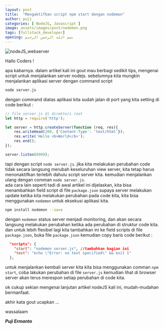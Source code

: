 ```yaml
---
layout: post
title:  "Mengaktifkan script npm start dengan nodemon"
author: puji
categories: [ NodeJS, Javascript ]
image: assets/images/post/nodemon.png
tags: [fullstack_developer]
opening: بسم الله الرحمن الرحيم
---  
```


![nodeJS_webserver]({{site.url}}/assets/images/post/nodejs-part2.png)  

Hallo Coders !  

apa kabarnya. dalam artikel kali ini gout mau berbagi sedikit tips, mengenai script untuk menjalankan server nodejs. sebelumnya kita mungkin menjalankan aplikasi server dengan command script  
```bash
node server.js
````  
dengan command diatas aplikasi kita sudah jalan di port yang kita setting di code berikut :  

```javascript
// file server.js di direktori root
let http = require('http');

let server = http.createServer(function (req, res){
	res.writeHead(200, {'Content-Type': 'text/html'});
	res.write('Hello <b>World</b>');
	res.end();
});

server.listen(8999);
```  
tapi dengan script ```node server.js```. jika kita melakukan perubahan code tidak secara langsung merubah keseluruhan view server, kita tetap harus menonaktifkan terlebih dahulu script server kita. kemudian menjalankan ulang dengan comman ```node server.js```.  
ada cara lain seperti tadi di awal artikel ini dijelaskan, kita bisa menambahkan field script di file ```package.json``` supaya server melakukan update ketika kita melakukan perubahan pada code kita, kita bisa menggunakan ```nodemon``` untuk eksekusi aplikasi kita. 

```bash
npm install nodemon --save
```  
dengan ```nodemon``` status server menjadi monitoring, dan akan secara langsung melakukan perubahan ketika ada perubahan di struktur code kita.  
dan untuk lebih flexibel lagi kita tambahkan ini ke field scripts di file ```package.json```, buka file ```package.json``` kemudian copy baris code berikut :  

```json
  "scripts": {
    "start": "nodemon server.js", //tambahkan bagian ini
    "test": "echo \"Error: no test specified\" && exit 1"
  },  
```  
untuk menjalankan kembali server kita kita bisa menggunakan comman ```npm start```, coba lakukan perubahan di file ```server.js``` kemudian lihat di browser server akan terus merespon setiap perubahan di code kita.

ok cukup sekian mengenai lanjutan artikel nodeJS kali ini, mudah-mudahan bermanfaat. 

akhir kata gout ucapkan ... 

wassalaam  

***Puji Ermanto***






